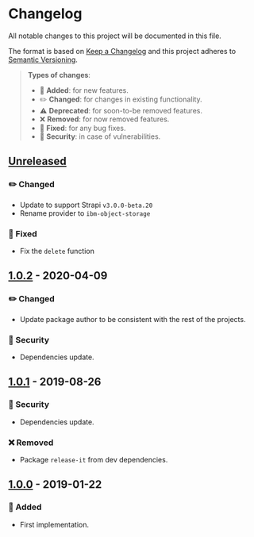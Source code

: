 # Changelog

All notable changes to this project will be documented in this file.

The format is based on [Keep a Changelog](http://keepachangelog.com/en/1.0.0/)
and this project adheres to [Semantic Versioning](http://semver.org/spec/v2.0.0.html).

> **Types of changes**:
>
> - 🎉 **Added**: for new features.
> - ✏️ **Changed**: for changes in existing functionality.
> - ⚠️ **Deprecated**: for soon-to-be removed features.
> - ❌ **Removed**: for now removed features.
> - 🐛 **Fixed**: for any bug fixes.
> - 👾 **Security**: in case of vulnerabilities.

## [Unreleased]

### ✏️ Changed

- Update to support Strapi `v3.0.0-beta.20`
- Rename provider to `ibm-object-storage`

### 🐛 Fixed

- Fix the `delete` function

## [1.0.2] - 2020-04-09

### ✏️ Changed

- Update package author to be consistent with the rest of the projects.

### 👾 Security

- Dependencies update.

## [1.0.1] - 2019-08-26

### 👾 Security

- Dependencies update.

### ❌ Removed

- Package `release-it` from dev dependencies.

## [1.0.0] - 2019-01-22

### 🎉 Added

- First implementation.

[unreleased]: https://github.com/IBMResearch/strapi-provider-upload-ibm-object-storage/compare/v1.0.2...HEAD
[1.0.2]: https://github.com/IBMResearch/strapi-provider-upload-ibm-object-storage/compare/v1.0.1...v1.0.2
[1.0.1]: https://github.com/IBMResearch/strapi-provider-upload-ibm-object-storage/compare/v1.0.0...v1.0.1
[1.0.0]: https://github.com/IBMResearch/strapi-provider-upload-ibm-object-storage/compare/ddb0cfbfef39b8e4d07c695261d9efdefd3a20e7...v1.0.0
